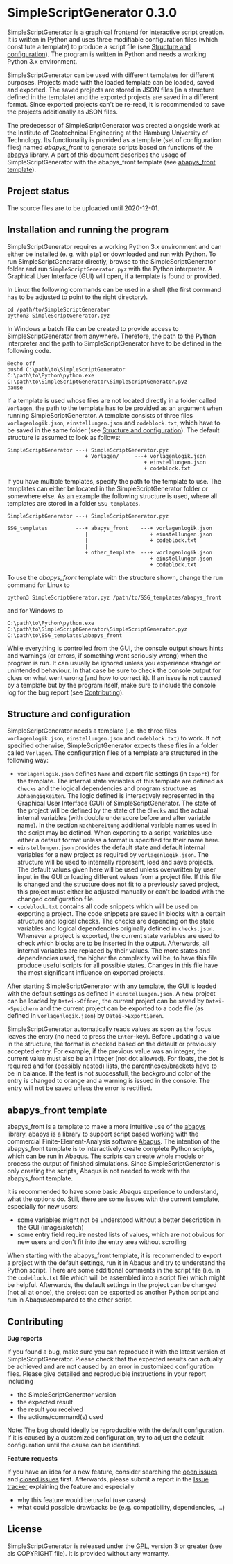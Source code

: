 
SimpleScriptGenerator 0.3.0
===========================

[SimpleScriptGenerator](https://github.com/d-zo/SimpleScriptGenerator)
is a graphical frontend for interactive script creation.
It is written in Python and uses three modifiable configuration files (which constitute a template)
to produce a script file (see [Structure and configuration](#structure-and-configuration)).
The program is written in Python and needs a working Python 3.x environment.

SimpleScriptGenerator can be used with different templates for different purposes.
Projects made with the loaded template can be loaded, saved and exported.
The saved projects are stored in JSON files (in a structure defined in the template)
and the exported projects are saved in a different format.
Since exported projects can't be re-read,
it is recommended to save the projects additionally as JSON files.

The predecessor of SimpleScriptGenerator was created alongside work
at the Institute of Geotechnical Engineering at the Hamburg University of Technology.
Its functionality is provided as a template (set of configuration files) named _abapys_front_
to generate scripts based on functions of the
[abapys](https://github.com/d-zo/abapys) library.
A part of this document describes the usage of SimpleScriptGenerator with the abapys_front
template (see [abapys_front template](#abapys_front-template)).


Project status
--------------

The source files are to be uploaded until 2020-12-01.


Installation and running the program
------------------------------------

SimpleScriptGenerator requires a working Python 3.x environment and
can either be installed (e. g. with `pip`) or downloaded and run with Python.
To run SimpleScriptGenerator directly,
browse to the SimpleScriptGenerator folder and run `SimpleScriptGenerator.pyz`
with the Python interpreter.
A Graphical User Interface (GUI) will open,
if a template is found or provided.

In Linux the following commands can be used in a shell
(the first command has to be adjusted to point to the right directory).

```
cd /path/to/SimpleScriptGenerator
python3 SimpleScriptGenerator.pyz
```

In Windows a batch file can be created to provide access to SimpleScriptGenerator from anywhere.
Therefore, the path to the Python interpreter and the path to SimpleScriptGenerator have to be
defined in the following code.

```
@echo off
pushd C:\path\to\SimpleScriptGenerator
C:\path\to\Python\python.exe C:\path\to\SimpleScriptGenerator\SimpleScriptGenerator.pyz
pause
```

If a template is used whose files are not located directly in a folder called `Vorlagen`,
the path to the template has to be provided as an argument when running SimpleScriptGenerator.
A template consists of three files `vorlagenlogik.json`, `einstellungen.json` and `codeblock.txt`,
which have to be saved in the same folder
(see [Structure and configuration](#structure-and-configuration)).
The default structure is assumed to look as follows:

```
SimpleScriptGenerator ---+ SimpleScriptGenerator.pyz
                         + Vorlagen/     ---+ vorlagenlogik.json
                                            + einstellungen.json
                                            + codeblock.txt
```

If you have multiple templates,
specify the path to the template to use.
The templates can either be located in the SimpleScriptGenerator folder or somewhere else.
As an example the following structure is used,
where all templates are stored in a folder `SSG_templates`.

```
SimpleScriptGenerator ---+ SimpleScriptGenerator.pyz

SSG_templates         ---+ abapys_front    ---+ vorlagenlogik.json
                         |                    + einstellungen.json
                         |                    + codeblock.txt
                         |
                         + other_template  ---+ vorlagenlogik.json
                                              + einstellungen.json
                                              + codeblock.txt
```

To use the _abapys_front_ template with the structure shown, change the run command for Linux to

```
python3 SimpleScriptGenerator.pyz /path/to/SSG_templates/abapys_front
```

and for Windows to

```
C:\path\to\Python\python.exe C:\path\to\SimpleScriptGenerator\SimpleScriptGenerator.pyz C:\path\to\SSG_templates\abapys_front
```

While everything is controlled from the GUI,
the console output shows hints and warnings (or errors, if something went seriously wrong)
when the program is run.
It can usually be ignored unless you experience strange or unintended behaviour.
In that case be sure to check the console output for clues on what went wrong (and how to correct
it). If an issue is not caused by a template but by the program itself,
make sure to include the console log for the bug report (see [Contributing](#contributing)).


Structure and configuration
---------------------------

SimpleScriptGenerator needs a template (i.e. the three files `vorlagenlogik.json`,
`einstellungen.json` and `codeblock.txt`) to work.
If not specified otherwise, SimpleScriptGenerator expects these files in a folder called `Vorlagen`.
The configuration files of a template are structured in the following way:

 - `vorlagenlogik.json` defines `Name` and export file settings (in `Export`) for the template.
   The internal state variables of this template are defined as `Checks` and
   the logical dependencies and program structure as `Abhaengigkeiten`.
   The logic defined is interactively represented in the
   Graphical User Interface (GUI) of SimpleScriptGenerator.
   The state of the project will be defined by the state of the `Checks` and the actual internal
   variables (with double underscore before and after variable name).
   In the section `Nachbereitung` additional variable names used in the script may be defined.
   When exporting to a script,
   variables use either a default format unless a format is specified for their name here.
 - `einstellungen.json` provides the default state and default internal variables for a new project
   as required by `vorlagenlogik.json`.
   The structure will be used to internally represent, load and save projects.
   The default values given here will be used unless overwritten by user input in the GUI or
   loading different values from a project file.
   If this file is changed and the structure does not fit to a previously saved project,
   this project must either be adjusted manually or
   can't be loaded with the changed configuration file.
 - `codeblock.txt` contains all code snippets which will be used on exporting a project.
   The code snippets are saved in blocks with a certain structure and logical checks.
   The checks are depending on the state variables and logical dependencies originally
   defined in `checks.json`.
   Whenever a project is exported,
   the current state variables are used to check which blocks are to be inserted in the output.
   Afterwards, all internal variables are replaced by their values.
   The more states and dependencies used,
   the higher the complexity will be,
   to have this file produce useful scripts for all possible states.
   Changes in this file have the most significant influence on exported projects.


After starting SimpleScriptGenerator with any template,
the GUI is loaded with the default settings as defined in `einstellungen.json`.
A new project can be loaded by `Datei->Öffnen`, the current project can be saved by
`Datei->Speichern` and the current project can be exported to a code file
(as defined in `vorlagenlogik.json`) by `Datei->Exportieren`.

SimpleScriptGenerator automatically reads values as soon as the focus leaves the entry
(no need to press the `Enter`-key).
Before updating a value in the structure,
the format is checked based on the default or previously accepted entry.
For example,
if the previous value was an integer,
the current value must also be an integer (not dot allowed).
For floats, the dot is required and for (possibly nested) lists,
the parentheses/brackets have to be in balance.
If the test is not successfull,
the background color of the entry is changed to orange and a warning is issued in the console.
The entry will not be saved unless the error is rectified.


abapys_front template
---------------------

abapys_front is a template to make a more intuitive use of the
[abapys](https://github.com/d-zo/abapys) library.
abapys is a library to support script based working with the
commercial Finite-Element-Analysis software
[Abaqus](https://www.3ds.com/products-services/simulia/products/abaqus/ "SIMULIA Abaqus").
The intention of the abapys_front template is to interactively create complete Python scripts,
which can be run in Abaqus.
The scripts can create whole models or process the output of finished simulations.
Since SimpleScriptGenerator is only creating the scripts,
Abaqus is not needed to work with the abapys_front template.

It is recommended to have some basic Abaqus experience to understand,
what the options do.
Still, there are some issues with the current template, especially for new users:

 - some variables might not be understood without a better description in the GUI (image/sketch)
 - some entry field require nested lists of values, which are not obvious for new users
   and don't fit into the entry area without scrolling

When starting with the abapys_front template,
it is recommended to export a project with the default settings,
run it in Abaqus and try to understand the Python script.
There are some additional comments in the script file (i.e. in the `codeblock.txt` file which
will be assembled into a script file) which might be helpful.
Afterwards, the default settings in the project can be changed (not all at once),
the project can be exported as another Python script and run in Abaqus/compared to the other script.


Contributing
------------

**Bug reports**

If you found a bug, make sure you can reproduce it with the latest version of SimpleScriptGenerator.
Please check that the expected results can actually be achieved and are not caused by an error
in customized configuration files.
Please give detailed and reproducible instructions in your report including

 - the SimpleScriptGenerator version
 - the expected result
 - the result you received
 - the actions/command(s) used

Note: The bug should ideally be reproducible with the default configuration.
If it is caused by a customized configuration,
try to adjust the default configuration until the cause can be identified.


**Feature requests**

If you have an idea for a new feature, consider searching the
[open issues](https://github.com/d-zo/SimpleScriptGenerator/issues) and
[closed issues](https://github.com/d-zo/SimpleScriptGenerator/issues?q=is%3Aissue+is%3Aclosed) first.
Afterwards, please submit a report in the
[Issue tracker](https://github.com/d-zo/SimpleScriptGenerator/issues) explaining the feature and especially

 - why this feature would be useful (use cases)
 - what could possible drawbacks be (e.g. compatibility, dependencies, ...)


License
-------

SimpleScriptGenerator is released under the
[GPL](https://www.gnu.org/licenses/gpl-3.0.html "GNU General Public License"),
version 3 or greater (see als COPYRIGHT file).
It is provided without any warranty.


